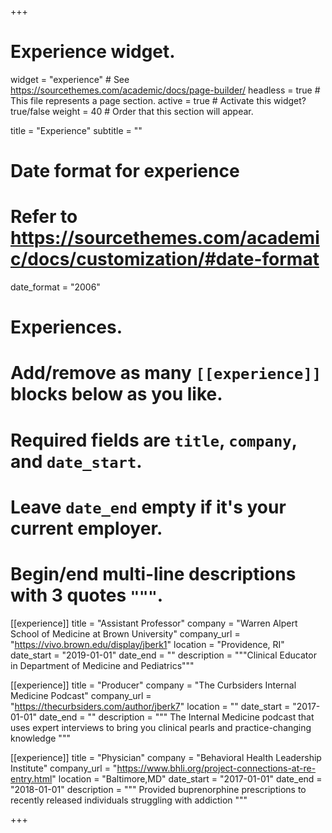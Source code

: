 +++
# Experience widget.
widget = "experience"  # See https://sourcethemes.com/academic/docs/page-builder/
headless = true  # This file represents a page section.
active = true  # Activate this widget? true/false
weight = 40  # Order that this section will appear.

title = "Experience"
subtitle = ""

# Date format for experience
#   Refer to https://sourcethemes.com/academic/docs/customization/#date-format
date_format = "2006"

# Experiences.
#   Add/remove as many `[[experience]]` blocks below as you like.
#   Required fields are `title`, `company`, and `date_start`.
#   Leave `date_end` empty if it's your current employer.
#   Begin/end multi-line descriptions with 3 quotes `"""`.

[[experience]]
  title = "Assistant Professor"
  company = "Warren Alpert School of Medicine at Brown University"
  company_url = "https://vivo.brown.edu/display/jberk1"
  location = "Providence, RI"
  date_start = "2019-01-01"
  date_end = ""
  description = """Clinical Educator in Department of Medicine and Pediatrics"""

[[experience]]
  title = "Producer"
  company = "The Curbsiders Internal Medicine Podcast"
  company_url = "https://thecurbsiders.com/author/jberk7"
  location = ""
  date_start = "2017-01-01"
  date_end = ""
  description = """
  The Internal Medicine podcast that uses expert interviews to bring you clinical pearls and  practice-changing knowledge
  """

[[experience]]
  title = "Physician"
  company = "Behavioral Health Leadership Institute"
  company_url = "https://www.bhli.org/project-connections-at-re-entry.html"
  location = "Baltimore,MD"
  date_start = "2017-01-01"
  date_end = "2018-01-01"
  description = """
  Provided buprenorphine prescriptions to recently released individuals struggling with addiction
  """



+++

